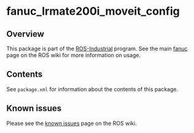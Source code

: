 # fanuc_lrmate200i_moveit_config

## Overview

This package is part of the [ROS-Industrial][] program. See the main
[fanuc][] page on the ROS wiki for more information on usage.

## Contents

See `package.xml` for information about the contents of this package.

## Known issues

Please see the [known issues][] page on the ROS wiki.



[ROS-Industrial]: http://wiki.ros.org/Industrial
[fanuc]: http://wiki.ros.org/fanuc
[known issues]: http://wiki.ros.org/fanuc/indigo/known_issues

